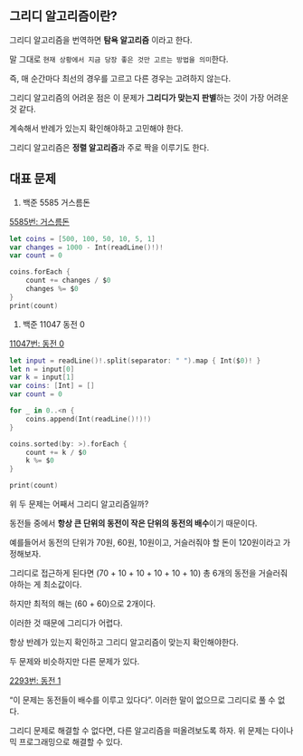 ## 그리디 알고리즘이란?

그리디 알고리즘을 번역하면 **탐욕 알고리즘** 이라고 한다.

말 그대로 `현재 상황에서 지금 당장 좋은 것만 고르는 방법을 의미`한다.

즉, 매 순간마다 최선의 경우를 고르고 다른 경우는 고려하지 않는다.

그리디 알고리즘의 어려운 점은 이 문제가 **그리디가 맞는지** **판별**하는 것이 가장 어려운 것 같다.

계속해서 반례가 있는지 확인해야하고 고민해야 한다.

그리디 알고리즘은 **정렬 알고리즘**과 주로 짝을 이루기도 한다.

## 대표 문제

1. 백준 5585 거스름돈

[5585번: 거스름돈](https://www.acmicpc.net/problem/5585)

```swift
let coins = [500, 100, 50, 10, 5, 1]
var changes = 1000 - Int(readLine()!)!
var count = 0

coins.forEach {
    count += changes / $0
    changes %= $0
}
print(count)
```

1. 백준 11047 동전 0

[11047번: 동전 0](https://www.acmicpc.net/problem/11047)

```swift
let input = readLine()!.split(separator: " ").map { Int($0)! }
let n = input[0]
var k = input[1]
var coins: [Int] = []
var count = 0

for _ in 0..<n {
    coins.append(Int(readLine()!)!)
}

coins.sorted(by: >).forEach {
    count += k / $0
    k %= $0
}

print(count)
```

위 두 문제는 어째서 그리디 알고리즘일까?

동전들 중에서 **항상 큰 단위의 동전이 작은 단위의 동전의 배수**이기 때문이다.

예를들어서 동전의 단위가 70원, 60원, 10원이고, 거슬러줘야 할 돈이 120원이라고 가정해보자.

그리디로 접근하게 된다면 (70 + 10 + 10 + 10 + 10 + 10) 총 6개의 동전을 거슬러줘야하는 게 최소값이다.

하지만 최적의 해는 (60 + 60)으로 2개이다.

이러한 것 때문에 그리디가 어렵다. 

항상 반례가 있는지 확인하고 그리디 알고리즘이 맞는지 확인해야한다.

두 문제와 비슷하지만 다른 문제가 있다.

[2293번: 동전 1](https://www.acmicpc.net/problem/2293)

“이 문제는 동전들이 배수를 이루고 있다다”. 이러한 말이 없으므로 그리디로 풀 수 없다.

그리디 문제로 해결할 수 없다면, 다른 알고리즘을 떠올려보도록 하자. 위 문제는 다이나믹 프로그래밍으로 해결할 수 있다.
